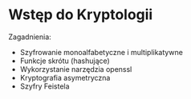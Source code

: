 # Wstęp do Kryptologii

Zagadnienia:
* Szyfrowanie monoalfabetyczne i multiplikatywne
* Funkcje skrótu (hashujące)
* Wykorzystanie narzędzia openssl
* Kryptografia asymetryczna
* Szyfry Feistela
 
